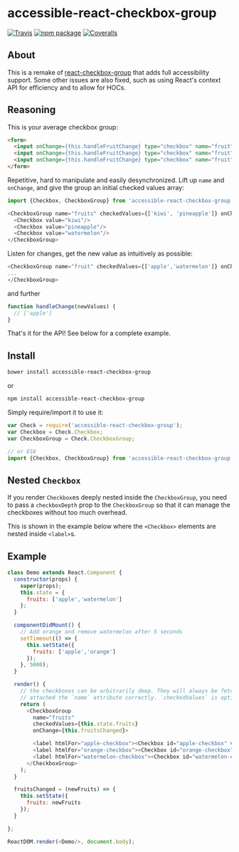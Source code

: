 # accessible-react-checkbox-group

[![Travis][build-badge]][build]
[![npm package][npm-badge]][npm]
[![Coveralls][coveralls-badge]][coveralls]

## About
This is a remake of [react-checkbox-group](https://github.com/ziad-saab/react-checkbox-group)
that adds full accessibility support. Some other issues are also fixed,
such as using React's context API for efficiency and to allow for HOCs.

## Reasoning

This is your average checkbox group:

```html
<form>
  <input onChange={this.handleFruitChange} type="checkbox" name="fruit" value="apple" />Apple
  <input onChange={this.handleFruitChange} type="checkbox" name="fruit" value="orange" />Orange
  <input onChange={this.handleFruitChange} type="checkbox" name="fruit" value="watermelon" />Watermelon
</form>
```

Repetitive, hard to manipulate and easily desynchronized.
Lift up `name` and `onChange`, and give the group an initial checked values array:

```javascript
import {Checkbox, CheckboxGroup} from 'accessible-react-checkbox-group';

<CheckboxGroup name="fruits" checkedValues={['kiwi', 'pineapple']} onChange={this.fruitsChanged}>
  <Checkbox value="kiwi"/>
  <Checkbox value="pineapple"/>
  <Checkbox value="watermelon"/>
</CheckboxGroup>
```

Listen for changes, get the new value as intuitively as possible:

```javascript
<CheckboxGroup name="fruit" checkedValues={['apple','watermelon']} onChange={this.handleChange}>
...
</CheckboxGroup>
```

and further

```javascript
function handleChange(newValues) {
  // ['apple']
}
```

That's it for the API! See below for a complete example.

## Install

```sh
bower install accessible-react-checkbox-group
```

or

```sh
npm install accessible-react-checkbox-group
```

Simply require/import it to use it:

```javascript
var Check = require('accessible-react-checkbox-group');
var Checkbox = Check.Checkbox;
var CheckboxGroup = Check.CheckboxGroup;

// or ES6
import {Checkbox, CheckboxGroup} from 'accessible-react-checkbox-group';
```

## Nested `Checkbox`
If you render `Checkbox`es deeply nested inside the `CheckboxGroup`, you need to pass a `checkboxDepth` prop to the `CheckboxGroup` so that it can manage the checkboxes without too much overhead.

This is shown in the example below where the `<Checkbox>` elements are nested inside `<label>`s.

## Example

```javascript
class Demo extends React.Component {
  constructor(props) {
    super(props);
    this.state = {
      fruits: ['apple','watermelon']
    };
  }

  componentDidMount() {
    // Add orange and remove watermelon after 5 seconds
    setTimeout(() => {
      this.setState({
        fruits: ['apple','orange']
      });
    }, 5000);
  }

  render() {
    // the checkboxes can be arbitrarily deep. They will always be fetched and
    // attached the `name` attribute correctly. `checkedValues` is optional
    return (
      <CheckboxGroup
        name="fruits"
        checkedValues={this.state.fruits}
        onChange={this.fruitsChanged}>

        <label htmlFor="apple-checkbox"><Checkbox id="apple-checkbox" value="apple" /> Apple</label>
        <label htmlFor="orange-checkbox"><Checkbox id="orange-checkbox" value="orange" /> Orange</label>
        <label htmlFor="watermelon-checkbox"><Checkbox id="watermelon-checkbox" value="watermelon" /> Watermelon</label>
      </CheckboxGroup>
    );
  }

  fruitsChanged = (newFruits) => {
    this.setState({
      fruits: newFruits
    });
  }

};

ReactDOM.render(<Demo/>, document.body);
```

[build-badge]: https://img.shields.io/travis/dumptruckman/accessible-react-checkbox-group/master.png?style=flat-square
[build]: https://travis-ci.org/dumptruckman/accessible-react-checkbox-group

[npm-badge]: https://img.shields.io/npm/v/accessible-react-checkbox-group.png?style=flat-square
[npm]: https://www.npmjs.org/package/accessible-react-checkbox-group

[coveralls-badge]: https://img.shields.io/coveralls/dumptruckman/accessible-react-checkbox-group/master.png?style=flat-square
[coveralls]: https://coveralls.io/github/dumptruckman/accessible-react-checkbox-group

